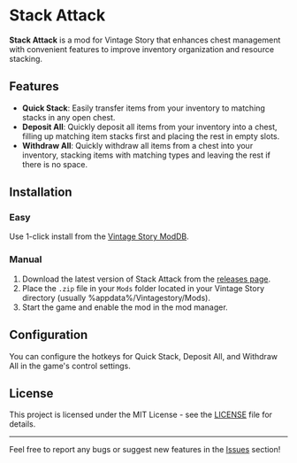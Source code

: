 # Stack Attack

**Stack Attack** is a mod for Vintage Story that enhances chest management with convenient features to improve inventory organization and resource stacking.

## Features

- **Quick Stack**: Easily transfer items from your inventory to matching stacks in any open chest.
- **Deposit All**: Quickly deposit all items from your inventory into a chest, filling up matching item stacks first and placing the rest in empty slots.
- **Withdraw All**: Quickly withdraw all items from a chest into your inventory, stacking items with matching types and leaving the rest if there is no space.

## Installation
### Easy
Use 1-click install from the [Vintage Story ModDB](https://mods.vintagestory.at/stackattack).

### Manual
1. Download the latest version of Stack Attack from the [releases page](https://github.com/d-3nnis/StackAttack/releases).
2. Place the `.zip` file in your `Mods` folder located in your Vintage Story directory (usually %appdata%/Vintagestory/Mods).
3. Start the game and enable the mod in the mod manager.

## Configuration

You can configure the hotkeys for Quick Stack, Deposit All, and Withdraw All in the game's control settings.

## License

This project is licensed under the MIT License - see the [LICENSE](LICENSE) file for details.

---

Feel free to report any bugs or suggest new features in the [Issues](https://github.com/yourusername/stack-attack/issues) section!

